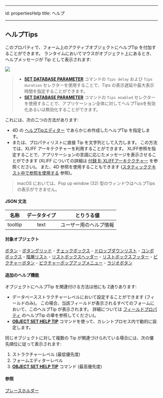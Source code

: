 - - -
id: propertiesHelp title: ヘルプ
- - -

## ヘルプTips

このプロパティで、フォーム上のアクティブオブジェクトにヘルプTip を付加することができます。 ランタイムにおいてマウスがオブジェクト上にあるとき、ヘルプメッセージが Tip として表示されます:

![](../assets/en/FormObjects/property_helpTip.png)

> - **[SET DATABASE PARAMETER](https://doc.4d.com/4Dv18/4D/18/SET-DATABASE-PARAMETER.301-4505363.ja.html)** コマンドの `Tips delay` および `Tips duration` セレクターを使用することで、Tips の表示遅延や最大表示時間を指定することができます。
> - **[SET DATABASE PARAMETER](https://doc.4d.com/4Dv18/4D/18/SET-DATABASE-PARAMETER.301-4505363.ja.html)** コマンドの `Tips enabled` セレクターを使用することで、アプリケーション全体に対してヘルプTipsを有効化あるいは無効化することができます。

これには、次の二つの方法があります:

- 4D の [ヘルプTipエディター](https://doc.4d.com/4Dv18/4D/18/Help-tips.200-4575424.ja.html) であらかじめ作成したヘルプTip を指定します。
- または、プロパティリストに直接 Tip を文字列として入力します。 この方法では、XLIFF アーキテクチャーを利用することができます。 XLIFF参照を指定することで、アプリケーションの言語に応じたメッセージを表示させることができます (XLIFF についての詳細は [付録 B: XLIFFアーキテクチャー](https://doc.4d.com/4Dv18/4D/18/Appendix-B-XLIFF-architecture.300-4575737.ja.html) を参照ください)。 また、4D 参照を使用することもできます ([スタティックテキスト中で参照を使用する](https://doc.4d.com/4Dv18/4D/18/Using-references-in-static-text.300-4575714.ja.html) 参照)。
> macOS においては、Pop up window (32) 型のウィンドウはヘルプTips の表示ができません。

#### JSON 文法

|   名称    | データタイプ | とりうる値       |
|:-------:|:------:| ----------- |
| tooltip |  text  | ユーザー用のヘルプ情報 |

#### 対象オブジェクト

[ボタン](button_overview.md) - [ボタングリッド](buttonGrid_overview.md) - [チェックボックス](checkbox_overview.md) - [ドロップダウンリスト](dropdownList_Overview.md) - [コンボボックス](comboBox_overview.md) - [階層リスト](list_overview.md) - [リストボックスヘッダー](listbox_overview.md#リストボックスヘッダー) - [リストボックスフッター](listbox_overview.md#リストボックスフッター) - [ピクチャーボタン](pictureButton_overview.md) - [ピクチャーポップアップメニュー](picturePopupMenu_overview.md) - [ラジオボタン](radio_overview.md)

#### 追加のヘルプ機能

オブジェクトにヘルプTip を関連付ける方法は他にも 2通りあります:

- データベースストラクチャーレベルにおいて設定することができます (フィールドのみ)。 この場合、当該フィールドが表示されるすべてのフォームにおいて、このヘルプTip が表示されます。 詳細については [フィールドプロパティ](https://doc.4d.com/4Dv18/4D/18/Field-properties.300-4575567.ja.html#3367486) のヘルプTip の章を参照してください)。
- **[OBJECT SET HELP TIP](https://doc.4d.com/4Dv18/4D/18/OBJECT-SET-HELP-TIP.301-4505445.ja.html)** コマンドを使って、カレントプロセス内で動的に設定します。

同じオブジェクトに対して複数の Tip が関連づけられている場合には、次の優先順位に従って表示されます:

1. ストラクチャーレベル (最低優先度)
2. フォームエディターレベル
3. **[OBJECT SET HELP TIP](https://doc.4d.com/4Dv18/4D/18/OBJECT-SET-HELP-TIP.301-4505445.ja.html)** コマンド (最高優先度)

#### 参照

[プレースホルダー](properties_Entry.md#プレースホルダー)
